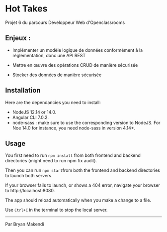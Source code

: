 # Hot Takes

Projet 6 du parcours Développeur Web d'Openclassrooms

## Enjeux :

* Implémenter un modèle logique de données conformément à la réglementation, donc une API REST

* Mettre en œuvre des opérations CRUD de manière sécurisée

* Stocker des données de manière sécurisée

## Installation ##

Here are the dependancies you need to install:
- NodeJS 12.14 or 14.0.
- Angular CLI 7.0.2.
- node-sass : make sure to use the corresponding version to NodeJS. For Noe 14.0 for instance, you need node-sass in version 4.14+.

## Usage ##

You first need to run `npm install` from both frontend and backend directories (might need to run npm fix audit).

Then you can run `npm start`from both the frontend and backend directories to launch both servers.

If your browser fails to launch, or shows a 404 error, navigate your browser to http://localhost:8080.

The app should reload automatically when you make a change to a file.

Use `Ctrl+C` in the terminal to stop the local server.

- - - -

Par Bryan Makendi